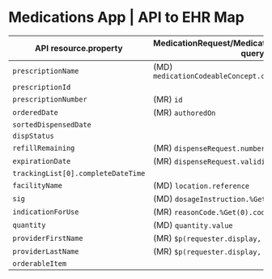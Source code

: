 # Medications App | API to EHR Map

| API resource.property | MedicationRequest/MedicationDispense resource query |
| --------------------- | --------------------------------------------------- |
| `prescriptionName`  | (MD) `medicationCodeableConcept.coding.%Get(0).display` |
| `prescriptionId`    | |
| `prescriptionNumber` | (MR) `id` | 
| `orderedDate` | (MR) `authoredOn` |
| `sortedDispensedDate` | |
| `dispStatus` | |
| `refillRemaining` | (MR) `dispenseRequest.numberOfRepeatsAllowed` |
| `expirationDate` | (MR) `dispenseRequest.validityPeriod.end` |
| `trackingList[0].completeDateTime` | |
| `facilityName` | (MD) `location.reference` |
| `sig` | (MD) `dosageInstruction.%Get(0).text` |
| `indicationForUse` | (MR) `reasonCode.%Get(0).coding.%Get(0).display` |
| `quantity` | (MD) `quantity.value` |
| `providerFirstName` | (MR) `$p(requester.display, ", ", 1)` |
| `providerLastName` | (MR) `$p(requester.display, ", ", 2)` |
| `orderableItem` | |
